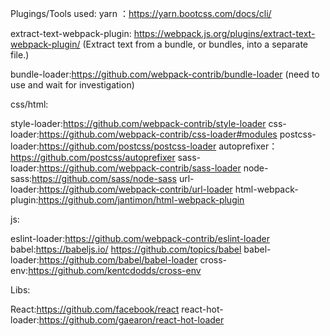 Plugings/Tools used:
yarn ：https://yarn.bootcss.com/docs/cli/

extract-text-webpack-plugin: https://webpack.js.org/plugins/extract-text-webpack-plugin/ (Extract text from a bundle, or bundles, into a separate file.)

bundle-loader:https://github.com/webpack-contrib/bundle-loader (need to use and wait for investigation)

css/html:

style-loader:https://github.com/webpack-contrib/style-loader
css-loader:https://github.com/webpack-contrib/css-loader#modules
postcss-loader:https://github.com/postcss/postcss-loader
  autoprefixer：https://github.com/postcss/autoprefixer
sass-loader:https://github.com/webpack-contrib/sass-loader
node-sass:https://github.com/sass/node-sass
url-loader:https://github.com/webpack-contrib/url-loader
html-webpack-plugin:https://github.com/jantimon/html-webpack-plugin

js:

eslint-loader:https://github.com/webpack-contrib/eslint-loader
babel:https://babeljs.io/   https://github.com/topics/babel
   babel-loader:https://github.com/babel/babel-loader
cross-env:https://github.com/kentcdodds/cross-env

Libs:

React:https://github.com/facebook/react
  react-hot-loader:https://github.com/gaearon/react-hot-loader


  